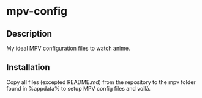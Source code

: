 # mpv-config

## Description
My ideal MPV configuration files to watch anime.

## Installation
Copy all files (excepted README.md) from the repository to the mpv folder found in %appdata% to setup MPV config files and voilà.
